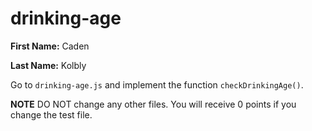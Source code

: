 # drinking-age

**First Name:** Caden

**Last Name:** Kolbly

Go to `drinking-age.js` and implement the function `checkDrinkingAge()`. 

**NOTE** DO NOT change any other files. You will receive 0 points if you change the test file.
